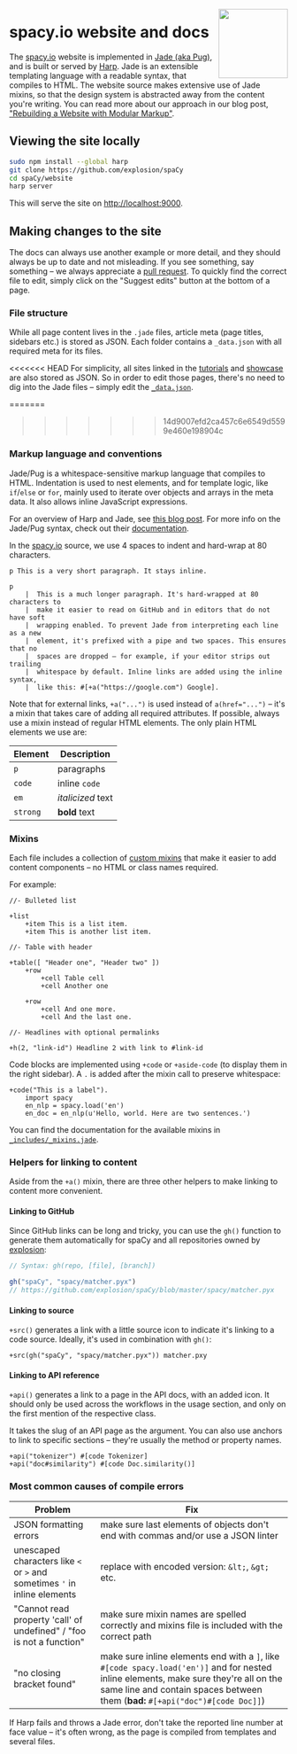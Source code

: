 <a href="https://explosion.ai"><img src="https://explosion.ai/assets/img/logo.svg" width="125" height="125" align="right" /></a>

# spacy.io website and docs

The [spacy.io](https://spacy.io) website is implemented in [Jade (aka Pug)](https://www.jade-lang.org), and is built or served by [Harp](https://harpjs.com). Jade is an extensible templating language with a readable syntax, that compiles to HTML.
The website source makes extensive use of Jade mixins, so that the design system is abstracted away from the content you're
writing. You can read more about our approach in our blog post, ["Rebuilding a Website with Modular Markup"](https://explosion.ai/blog/modular-markup).


## Viewing the site locally

```bash
sudo npm install --global harp
git clone https://github.com/explosion/spaCy
cd spaCy/website
harp server
```

This will serve the site on [http://localhost:9000](http://localhost:9000).


## Making changes to the site

The docs can always use another example or more detail, and they should always be up to date and not misleading. If you see something, say something – we always appreciate a [pull request](https://github.com/explosion/spaCy/pulls). To quickly find the correct file to edit, simply click on the "Suggest edits" button at the bottom of a page.

### File structure

While all page content lives in the `.jade` files, article meta (page titles, sidebars etc.) is stored as JSON. Each folder contains a `_data.json` with all required meta for its files.

<<<<<<< HEAD
For simplicity, all sites linked in the [tutorials](https://spacy.io/docs/usage/tutorials) and [showcase](https://spacy.io/docs/usage/showcase) are also stored as JSON. So in order to edit those pages, there's no need to dig into the Jade files – simply edit the [`_data.json`](docs/usage/_data.json).

=======
>>>>>>> 14d9007efd2ca457c6e6549d5599e460e198904c
### Markup language and conventions

Jade/Pug is a whitespace-sensitive markup language that compiles to HTML. Indentation is used to nest elements, and for template logic, like `if`/`else` or `for`, mainly used to iterate over objects and arrays in the meta data. It also allows inline JavaScript expressions.

For an overview of Harp and Jade, see [this blog post](https://ines.io/blog/the-ultimate-guide-static-websites-harp-jade). For more info on the Jade/Pug syntax, check out their [documentation](https://pugjs.org).

In the [spacy.io](https://spacy.io) source, we use 4 spaces to indent and hard-wrap at 80 characters.

```pug
p This is a very short paragraph. It stays inline.

p
    |  This is a much longer paragraph. It's hard-wrapped at 80 characters to
    |  make it easier to read on GitHub and in editors that do not have soft
    |  wrapping enabled. To prevent Jade from interpreting each line as a new
    |  element, it's prefixed with a pipe and two spaces. This ensures that no
    |  spaces are dropped – for example, if your editor strips out trailing
    |  whitespace by default. Inline links are added using the inline syntax,
    |  like this: #[+a("https://google.com") Google].
```

Note that for external links, `+a("...")` is used instead of `a(href="...")` – it's a mixin that takes care of adding all required attributes. If possible, always use a mixin instead of regular HTML elements. The only plain HTML elements we use are:

| Element | Description |
| --- | --- |
| `p` | paragraphs |
| `code` | inline `code` |
| `em` | *italicized* text |
| `strong` | **bold** text |

### Mixins

Each file includes a collection of [custom mixins](_includes/_mixins.jade) that make it easier to add content components – no HTML or class names required.

For example:
```pug
//- Bulleted list

+list
    +item This is a list item.
    +item This is another list item.

//- Table with header

+table([ "Header one", "Header two" ])
    +row
        +cell Table cell
        +cell Another one

    +row
        +cell And one more.
        +cell And the last one.

//- Headlines with optional permalinks

+h(2, "link-id") Headline 2 with link to #link-id
```

Code blocks are implemented using `+code` or `+aside-code` (to display them in the right sidebar). A `.` is added after the mixin call to preserve whitespace:

```pug
+code("This is a label").
    import spacy
    en_nlp = spacy.load('en')
    en_doc = en_nlp(u'Hello, world. Here are two sentences.')
```

You can find the documentation for the available mixins in [`_includes/_mixins.jade`](_includes/_mixins.jade).

### Helpers for linking to content

Aside from the `+a()` mixin, there are three other helpers to make linking to content more convenient.

#### Linking to GitHub

Since GitHub links can be long and tricky, you can use the `gh()` function to generate them automatically for spaCy and all repositories owned by [explosion](https://github.com/explosion):

```javascript
// Syntax: gh(repo, [file], [branch])

gh("spaCy", "spacy/matcher.pyx")
// https://github.com/explosion/spaCy/blob/master/spacy/matcher.pyx

```

#### Linking to source

`+src()` generates a link with a little source icon to indicate it's linking to a code source. Ideally, it's used in combination with `gh()`:

```pug
+src(gh("spaCy", "spacy/matcher.pyx")) matcher.pxy
```

#### Linking to API reference

`+api()` generates a link to a page in the API docs, with an added icon. It should only be used across the workflows in the usage section, and only on the first mention of the respective class.

It takes the slug of an API page as the argument. You can also use anchors to link to specific sections – they're usually the method or property names.

```pug
+api("tokenizer") #[code Tokenizer]
+api("doc#similarity") #[code Doc.similarity()]
```

### Most common causes of compile errors

| Problem | Fix |
| --- | --- |
| JSON formatting errors | make sure last elements of objects don't end with commas and/or use a JSON linter |
| unescaped characters like `<` or `>` and sometimes `'` in inline elements | replace with encoded version: `&lt;`, `&gt;` etc. |
| "Cannot read property 'call' of undefined" / "foo is not a function" | make sure mixin names are spelled correctly and mixins file is included with the correct path |
| "no closing bracket found" | make sure inline elements end with a `]`, like `#[code spacy.load('en')]` and for nested inline elements, make sure they're all on the same line and contain spaces between them (**bad:** `#[+api("doc")#[code Doc]]`) |

If Harp fails and throws a Jade error, don't take the reported line number at face value – it's often wrong, as the page is compiled from templates and several files.
